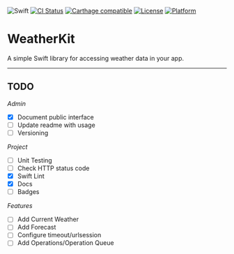 ![Swift](http://img.shields.io/badge/swift-4.1-brightgreen.svg)
[![CI Status](http://img.shields.io/travis/sxg/WeatherKit.svg?style=flat)](https://travis-ci.org/davemess/WeatherKit)
[![Carthage compatible](https://img.shields.io/badge/Carthage-compatible-4BC51D.svg?style=flat)](https://github.com/Carthage/Carthage)
[![License](https://img.shields.io/cocoapods/l/WeatherKit.svg?style=flat)](https://github.com/davemess/WeatherKit)
[![Platform](https://img.shields.io/cocoapods/p/WeatherKit.svg?style=flat)](https://github.com/davemess/WeatherKit)

# WeatherKit
A simple Swift library for accessing weather data in your app.

  ---

## TODO
_Admin_
- [x] Document public interface
- [ ] Update readme with usage
- [ ] Versioning

_Project_
- [ ] Unit Testing
- [ ] Check HTTP status code
- [x] Swift Lint
- [x] Docs
- [ ] Badges

_Features_
- [ ] Add Current Weather
- [ ] Add Forecast
- [ ] Configure timeout/urlsession
- [ ] Add Operations/Operation Queue
